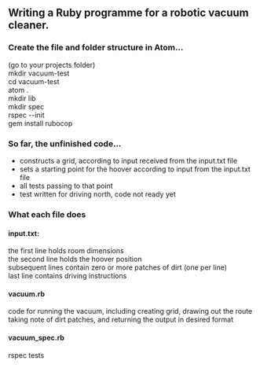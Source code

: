 ## Writing a Ruby programme for a robotic vacuum cleaner.

### Create the file and folder structure in Atom...

(go to your projects folder)  
mkdir vacuum-test  
cd vacuum-test  
atom .  
mkdir lib  
mkdir spec  
rspec --init  
gem install rubocop

### So far, the unfinished code...
- constructs a grid, according to input received from the input.txt file
- sets a starting point for the hoover according to input from the input.txt
file
- all tests passing to that point
- test written for driving north, code not ready yet

### What each file does

#### input.txt:
the first line holds room dimensions  
the second line holds the hoover position  
subsequent lines contain zero or more patches of dirt (one per line)  
last line contains driving instructions

#### vacuum.rb
code for running the vacuum, including creating grid, drawing out the route  
taking note of dirt patches, and returning the output in desired format

#### vacuum_spec.rb
rspec tests

